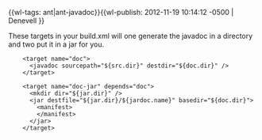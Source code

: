 {{wl-tags: ant|ant-javadoc}}{{wl-publish: 2012-11-19 10:14:12 -0500 | Denevell }}

These targets in your build.xml will one generate the javadoc in a directory and two put it in a jar for you.

        <target name="doc">
          <javadoc sourcepath="${src.dir}" destdir="${doc.dir}" />
        </target>
  
        <target name="doc-jar" depends="doc">
          <mkdir dir="${jar.dir}" />
          <jar destfile="${jar.dir}/${jardoc.name}" basedir="${doc.dir}">
            <manifest>
            </manifest>
          </jar>
        </target>
